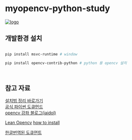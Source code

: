 # myopencv-python-study
[![logo](https://docs.opencv.org/4.2.0/opencv-logo-small.png)](https://opencv.org/)


## 개발환경 설치

```bash

pip install msvc-runtime # window

pip install opencv-contrib-python # python 용 opencv 설치

 

```

## 참고 자료 

[설치법 정리 바로가기](https://github.com/gbox3d/how_to_install_opencv)  
[공식 파이썬 도큐먼드 ](https://docs.opencv.org/4.0.0/d6/d00/tutorial_py_root.html)  
[opencv 강좌 블로그(iaidol)](https://m.blog.naver.com/PostList.nhn?blogId=samsjang&categoryNo=66&logCode=0&categoryName=OpenCV)

[Lean Opencv]([leanopencv](https://www.learnopencv.com/))
[how to install](https://www.learnopencv.com/opencv-installation-on-ubuntu-macos-windows-and-raspberry-pi/)

[한글번역된 도큐먼트](https://opencv-python.readthedocs.io/en/latest/index.html)